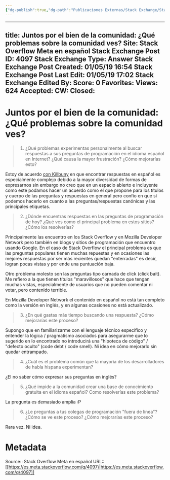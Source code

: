 ```yaml
---
{"dg-publish":true,"dg-path":"Publicaciones Externas/Stack Exchange/Stack Overflow en español/Stack Overflow en español Meta/es.meta.stackoverflow.com-4097.md","permalink":"/publicaciones-externas/stack-exchange/stack-overflow-en-espanol/stack-overflow-en-espanol-meta/es-meta-stackoverflow-com-4097/","hide":true,"noteIcon":"\"0\"","created":"2024-04-03T12:49:10.421-06:00","updated":"2024-04-05T16:44:03.999-06:00"}
---
```


---
title: Juntos por el bien de la comunidad: ¿Qué problemas sobre la comunidad ves?
Site: Stack Overflow Meta en español
Stack Exchange Post ID: 4097
Stack Exchange Type: Answer
Stack Exchange Post Created: 01/05/19 16:54
Stack Exchange Post Last Edit: 01/05/19 17:02
Stack Exchange Edited By: 
Score: 0
Favorites: 
Views: 624
Accepted: 
CW: 
Closed: 
---
# Juntos por el bien de la comunidad: ¿Qué problemas sobre la comunidad ves?

> 1. ¿Qué problemas experimentas personalmente al buscar respuestas a sus preguntas de programación en el idioma español en Internet? ¿Qué causa la mayor frustración? ¿Cómo mejorarías esto?  

Estoy de acuerdo [con Killbuny][1] en que encontrar respuestas en español es especialmente complejo debido a la mayor diversidad de formas de expresarnos sin embargo no creo que en un espacio abierto e incluyente como este podamos hacer un acuerdo como el que propone para los títulos y cuerpo de las preguntas y respuestas en general pero confío en que sí podemos hacerlo en cuanto a las preguntas/respuestas canónicas y las principales etiquetas.

> 2. ¿Dónde encuentras respuestas en las preguntas de programación de hoy? ¿Qué ves como el principal problema en estos sitios? ¿Cómo los resolverías?  

Principalmente las encuentro en los Stack Overflow y en Mozilla Developer Network pero también en blogs y sitios de programación que encuentro usando Google. En el caso de Stack Overflow el principal problema es que las preguntas populares tienen muchas repuestas y en ocasiones las mejores respuestas por ser más recientes quedan "enterradas" es decir, logran pocas vistas y por ende una puntuación baja. 

Otro problema molesto son las preguntas tipo carnada de click (click bait). Me refiero a la que tienen títulos "maravillosos" que hace que tengan muchas vistas, especialmente de usuarios que no pueden comentar ni votar, pero contenido terrible.

En Mozilla Developer Network el contenido en español no está tan completo como la versión en inglés, y en algunas ocasiones no está actualizado.

> 3. ¿En qué gastas más tiempo buscando una respuesta? ¿Cómo mejorarías este proceso?

Supongo que en familiarizarme con el lenguaje técnico específico y entender la lógica / pragmatismo asociados para asegurarme que lo sugerido en lo encontrado no introducirá una "hipoteca de código" / "defecto oculto" (code debt / code smell). Ni idea en cómo mejorarlo sin quedar entrampado.

> 4. ¿Cuál es el problema común que la mayoría de los desarrolladores de habla hispana experimentan?  

¿El no saber cómo expresar sus preguntas en inglés?

> 5. ¿Qué impide a la comunidad crear una base de conocimiento gratuita en el idioma español? Como resolverías este problema?  

La pregunta es demasiado amplia :P

> 6. ¿Le preguntas a tus colegas de programación "fuera de línea"? ¿Cómo se ve este proceso? ¿Cómo mejorarías este proceso?

Rara vez. Ni idea.

  [1]: https://es.meta.stackoverflow.com/a/4095/65

# Metadata
Source:: Stack Overflow Meta en español
URL:: [[https://es.meta.stackoverflow.com/q/4097\|https://es.meta.stackoverflow.com/q/4097]]

